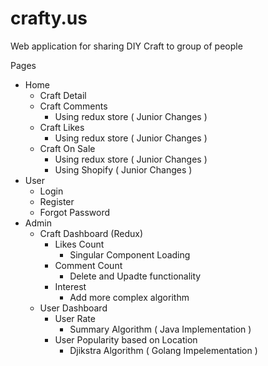# crafty.us

Web application for sharing DIY Craft to group of people

Pages

- Home
  - Craft Detail
  - Craft Comments
    - Using redux store ( Junior Changes )
  - Craft Likes
    - Using redux store ( Junior Changes )
  - Craft On Sale
    - Using redux store ( Junior Changes )
    - Using Shopify ( Junior Changes )
- User
  - Login
  - Register
  - Forgot Password
- Admin
  - Craft Dashboard (Redux)
    - Likes Count
      - Singular Component Loading
    - Comment Count
      - Delete and Upadte functionality
    - Interest
      - Add more complex algorithm
  - User Dashboard
    - User Rate
      - Summary Algorithm ( Java Implementation )
    - User Popularity based on Location
      - Djikstra Algorithm ( Golang Impelementation )
